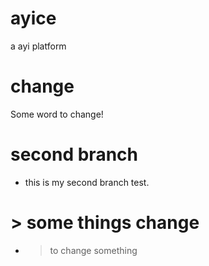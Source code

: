 # ayice
a ayi platform

# change

Some word to change!


# second branch
+ this is my second branch test.
# > some things change
+ > to change something
